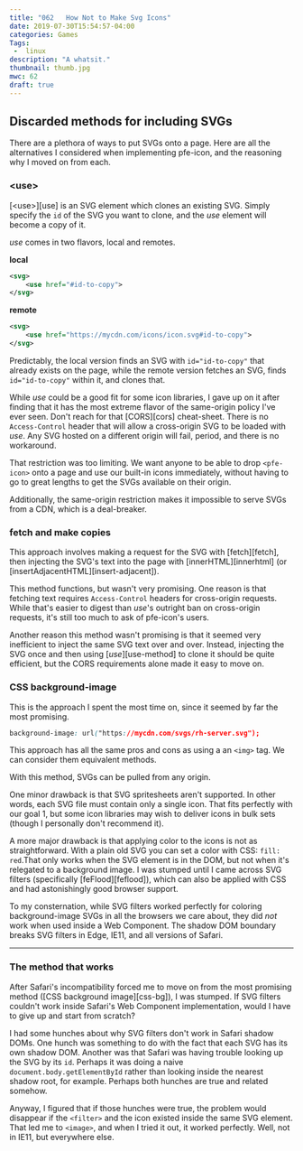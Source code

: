 ```yaml
---
title: "062   How Not to Make Svg Icons"
date: 2019-07-30T15:54:57-04:00
categories: Games
Tags:
 -  linux
description: "A whatsit."
thumbnail: thumb.jpg
mwc: 62
draft: true
---
```


## Discarded methods for including SVGs

There are a plethora of ways to put SVGs onto a page.  Here are all the alternatives I considered when implementing pfe-icon, and the reasoning why I moved on from each.

### &lt;use&gt;

[&lt;use&gt;][use] is an SVG element which clones an existing SVG.  Simply specify the `id` of the SVG you want to clone, and the *use* element will become a copy of it.

*use* comes in two flavors, local and remotes.

**local**

```svg
<svg>
    <use href="#id-to-copy">
</svg>
```
**remote**

```svg
<svg>
    <use href="https://mycdn.com/icons/icon.svg#id-to-copy">
</svg>
```

Predictably, the local version finds an SVG with `id="id-to-copy"` that already exists on the page, while the remote version fetches an SVG, finds `id="id-to-copy"` within it, and clones that.

While *use* could be a good fit for some icon libraries, I gave up on it after finding that it has the most extreme flavor of the same-origin policy I've ever seen.  Don't reach for that [CORS][cors] cheat-sheet.  There is no `Access-Control` header that will allow a cross-origin SVG to be loaded with *use*.  Any SVG hosted on a different origin will fail, period, and there is no workaround.

That restriction was too limiting.  We want anyone to be able to drop `<pfe-icon>` onto a page and use our built-in icons immediately, without having to go to great lengths to get the SVGs available on their origin.

Additionally, the same-origin restriction makes it impossible to serve SVGs from a CDN, which is a deal-breaker.

### fetch and make copies

This approach involves making a request for the SVG with [fetch][fetch], then injecting the SVG's text into the page with [innerHTML][innerhtml] (or [insertAdjacentHTML][insert-adjacent]).

This method functions, but wasn't very promising. One reason is that fetching text requires `Access-Control` headers for cross-origin requests.  While that's easier to digest than *use*'s outright ban on cross-origin requests, it's still too much to ask of pfe-icon's users.

Another reason this method wasn't promising is that it seemed very inefficient to inject the same SVG text over and over.  Instead, injecting the SVG once and then using [_use_][use-method] to clone it should be quite efficient, but the CORS requirements alone made it easy to move on.

### CSS background-image

This is the approach I spent the most time on, since it seemed by far the most promising.

```css
background-image: url("https://mycdn.com/svgs/rh-server.svg");
```

This approach has all the same pros and cons as using a an `<img>` tag.  We can consider them equivalent methods.

With this method, SVGs can be pulled from any origin.

One minor drawback is that SVG spritesheets aren't supported.  In other words, each SVG file must contain only a single icon.  That fits perfectly with our goal 1, but some icon libraries may wish to deliver icons in bulk sets (though I personally don't recommend it).

A more major drawback is that applying color to the icons is not as straightforward.  With a plain old SVG you can set a color with CSS: `fill: red`.That only works when the SVG element is in the DOM, but not when it's relegated to a background image.  I was stumped until I came across SVG filters (specifically [feFlood][feflood]), which can also be applied with CSS and had astonishingly good browser support.

To my consternation, while SVG filters worked perfectly for coloring background-image SVGs in all the browsers we care about, they did *not* work when used inside a Web Component.  The shadow DOM boundary breaks SVG filters in Edge, IE11, and all versions of Safari.


---


### The method that works

After Safari's incompatibility forced me to move on from the most promising method ([CSS background image][css-bg]), I was stumped.  If SVG filters couldn't work inside Safari's Web Component implementation, would I have to give up and start from scratch?

I had some hunches about why SVG filters don't work in Safari shadow DOMs.  One hunch was something to do with the fact that each SVG has its own shadow DOM.  Another was that Safari was having trouble looking up the SVG by its `id`.  Perhaps it was doing a naive `document.body.getElementById` rather than looking inside the nearest shadow root, for example.  Perhaps both hunches are true and related somehow.

Anyway, I figured that if those hunches were true, the problem would disappear if the `<filter>` and the icon existed inside the same SVG element.  That led me to `<image>`, and when I tried it out, it worked perfectly.  Well, not in IE11, but everywhere else.
